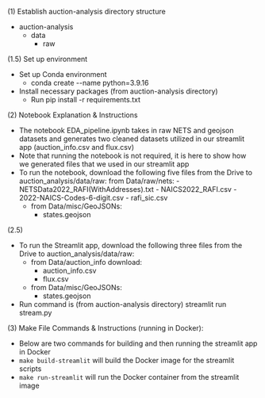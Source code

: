 (1) Establish auction-analysis directory structure
- auction-analysis
    - data
        - raw

(1.5) Set up environment
- Set up Conda environment
    - conda create --name <myenv> python=3.9.16
- Install necessary packages (from auction-analysis directory)
    - Run pip install -r requirements.txt

(2) Notebook Explanation & Instructions
- The notebook EDA_pipeline.ipynb takes in raw NETS and geojson datasets and generates two cleaned datasets utilized in our streamlit app (auction_info.csv and flux.csv)
- Note that running the notebook is not required, it is here to show how we generated files that we used in our streamlit app
- To run the notebook, download the following five files from the Drive to auction_analysis/data/raw:
    from Data/raw/nets:
        - NETSData2022_RAFI(WithAddresses).txt
        - NAICS2022_RAFI.csv
        - 2022-NAICS-Codes-6-digit.csv
        - rafi_sic.csv
    - from Data/misc/GeoJSONs:
        - states.geojson

(2.5)
- To run the Streamlit app, download the following three files from the Drive to auction_analysis/data/raw:
    - from Data/auction_info download:
        - auction_info.csv
        - flux.csv
    - from Data/misc/GeoJSONs:
        - states.geojson
- Run command is (from auction-analysis directory) streamlit run stream.py

(3) Make File Commands & Instructions (running in Docker):
- Below are two commands for building and then running the streamlit app in Docker
- ```make build-streamlit``` will build the Docker image for the streamlit scripts
- ```make run-streamlit``` will run the Docker container from the streamlit image